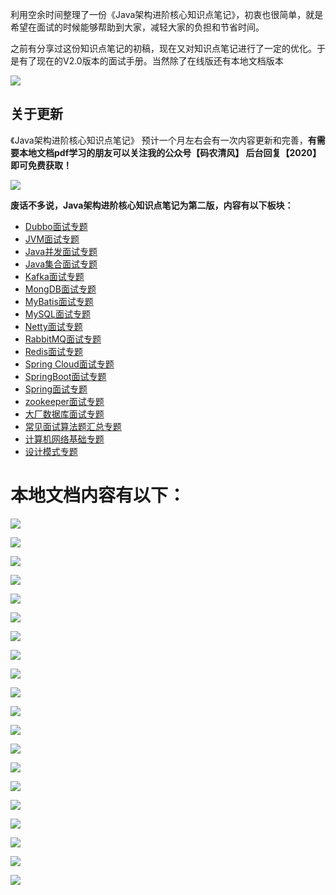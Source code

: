 利用空余时间整理了一份《Java架构进阶核心知识点笔记》，初衷也很简单，就是希望在面试的时候能够帮助到大家，减轻大家的负担和节省时间。

之前有分享过这份知识点笔记的初稿，现在又对知识点笔记进行了一定的优化。于是有了现在的V2.0版本的面试手册。当然除了在线版还有本地文档版本

![](https://upload-images.jianshu.io/upload_images/11474088-1d457512352d1efa.png?imageMogr2/auto-orient/strip%7CimageView2/2/w/1240)

## 关于更新
《Java架构进阶核心知识点笔记》 预计一个月左右会有一次内容更新和完善，**有需要本地文档pdf学习的朋友可以关注我的公众号【码农清风】 后台回复【2020】即可免费获取！**

![](https://upload-images.jianshu.io/upload_images/11474088-d5aeea60936abf1e.png?imageMogr2/auto-orient/strip%7CimageView2/2/w/1240)

**废话不多说，Java架构进阶核心知识点笔记为第二版，内容有以下板块：**

- [Dubbo面试专题](https://github.com/ThinkingHan/MyProject/blob/master/Dubbo%E9%9D%A2%E8%AF%95.md)
- [JVM面试专题](https://github.com/ThinkingHan/MyProject/blob/master/JVM%E9%9D%A2%E8%AF%95.md)
- [Java并发面试专题](https://github.com/ThinkingHan/MyProject/blob/master/Java%E5%B9%B6%E5%8F%91%E9%9D%A2%E8%AF%95.md)
- [Java集合面试专题](https://github.com/ThinkingHan/MyProject/blob/master/Java%E9%9B%86%E5%90%88%E9%9D%A2%E8%AF%95.md)
- [Kafka面试专题](https://github.com/ThinkingHan/MyProject)
- [MongDB面试专题](https://github.com/ThinkingHan/MyProject/blob/master/MongDB%E9%9D%A2%E8%AF%95.md)
- [MyBatis面试专题](https://github.com/ThinkingHan/MyProject/blob/master/MyBatis%E9%9D%A2%E8%AF%95.md)
- [MySQL面试专题](https://github.com/ThinkingHan/MyProject/blob/master/MySQL%E9%9D%A2%E8%AF%95.md)
- [Netty面试专题](https://github.com/ThinkingHan/MyProject/blob/master/Netty%E9%9D%A2%E8%AF%95.md)
- [RabbitMQ面试专题](https://github.com/ThinkingHan/MyProject/blob/master/RabbitMQ%E9%9D%A2%E8%AF%95.md)
- [Redis面试专题](https://github.com/ThinkingHan/MyProject/blob/master/Redis%E9%9D%A2%E8%AF%95.md)
- [Spring Cloud面试专题](https://github.com/ThinkingHan/MyProject/blob/master/Spring%20Cloud%E9%9D%A2%E8%AF%95.md)
- [SpringBoot面试专题](https://github.com/ThinkingHan/MyProject/blob/master/SpringBoot%E9%9D%A2%E8%AF%95.md)
- [Spring面试专题](https://github.com/ThinkingHan/MyProject/blob/master/Spring%E9%9D%A2%E8%AF%95.md)
- [zookeeper面试专题](https://github.com/ThinkingHan/MyProject/blob/master/zookeeper%E9%9D%A2%E8%AF%95.md)
- [大厂数据库面试专题](https://github.com/ThinkingHan/MyProject/blob/master/%E5%A4%A7%E5%8E%82%E6%95%B0%E6%8D%AE%E5%BA%93%E9%9D%A2%E8%AF%95.md)
- [常见面试算法题汇总专题](https://github.com/ThinkingHan/MyProject/blob/master/%E5%B8%B8%E8%A7%81%E9%9D%A2%E8%AF%95%E7%AE%97%E6%B3%95%E9%A2%98%E6%B1%87%E6%80%BB.md)
- [计算机网络基础专题](https://github.com/ThinkingHan/MyProject/blob/master/%E8%AE%A1%E7%AE%97%E6%9C%BA%E7%BD%91%E7%BB%9C%E5%9F%BA%E7%A1%80.md)
- [设计模式专题](https://github.com/ThinkingHan/MyProject/blob/master/%E8%AE%BE%E8%AE%A1%E6%A8%A1%E5%BC%8F.md)



# 本地文档内容有以下：

![](https://upload-images.jianshu.io/upload_images/11474088-cd410246be0b9bd0?imageMogr2/auto-orient/strip%7CimageView2/2/w/1240)

![](https://upload-images.jianshu.io/upload_images/11474088-ff7b864b90266b70?imageMogr2/auto-orient/strip%7CimageView2/2/w/1240)

![](https://upload-images.jianshu.io/upload_images/11474088-ac486de34704f4fc?imageMogr2/auto-orient/strip%7CimageView2/2/w/1240)

![](https://upload-images.jianshu.io/upload_images/11474088-08762b89aff53b96?imageMogr2/auto-orient/strip%7CimageView2/2/w/1240)

![](https://upload-images.jianshu.io/upload_images/11474088-44aa5c50bdbc5f9a?imageMogr2/auto-orient/strip%7CimageView2/2/w/1240)

![](https://upload-images.jianshu.io/upload_images/11474088-e96f4a08d09669be?imageMogr2/auto-orient/strip%7CimageView2/2/w/1240)

![](https://upload-images.jianshu.io/upload_images/11474088-6ce2bcf790adee7d?imageMogr2/auto-orient/strip%7CimageView2/2/w/1240)

![](https://upload-images.jianshu.io/upload_images/11474088-620120728fc53ecc?imageMogr2/auto-orient/strip%7CimageView2/2/w/1240)

![](https://upload-images.jianshu.io/upload_images/11474088-e9bc86d0206ae815?imageMogr2/auto-orient/strip%7CimageView2/2/w/1240)

![](https://upload-images.jianshu.io/upload_images/11474088-186912998ee35312?imageMogr2/auto-orient/strip%7CimageView2/2/w/1240)

![](https://upload-images.jianshu.io/upload_images/11474088-1fb48e6936194537?imageMogr2/auto-orient/strip%7CimageView2/2/w/1240)

![](https://upload-images.jianshu.io/upload_images/11474088-27eb70dd73e0802b?imageMogr2/auto-orient/strip%7CimageView2/2/w/1240)

![](https://upload-images.jianshu.io/upload_images/11474088-c4480031d5082a4d?imageMogr2/auto-orient/strip%7CimageView2/2/w/1240)

![](https://upload-images.jianshu.io/upload_images/11474088-945805c209b80823?imageMogr2/auto-orient/strip%7CimageView2/2/w/1240)

![](https://upload-images.jianshu.io/upload_images/11474088-cbb03805634472d5?imageMogr2/auto-orient/strip%7CimageView2/2/w/1240)

![](https://upload-images.jianshu.io/upload_images/11474088-a2801273f05546d3?imageMogr2/auto-orient/strip%7CimageView2/2/w/1240)

![](https://upload-images.jianshu.io/upload_images/11474088-1ac6071d9873431c?imageMogr2/auto-orient/strip%7CimageView2/2/w/1240)

![](https://upload-images.jianshu.io/upload_images/11474088-53cb726c59dc834a?imageMogr2/auto-orient/strip%7CimageView2/2/w/1240)

![](https://upload-images.jianshu.io/upload_images/11474088-33f5ffe4ad95d3ce?imageMogr2/auto-orient/strip%7CimageView2/2/w/1240)

![](https://upload-images.jianshu.io/upload_images/11474088-700832b697250a14?imageMogr2/auto-orient/strip%7CimageView2/2/w/1240)
